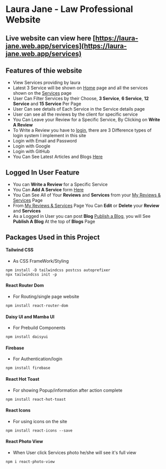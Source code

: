 # Laura Jane - Law Professional Website

## Live website can view here [https://laura-jane.web.app/services](https://laura-jane.web.app/services)

## Features of thie website
* View Services providing by laura
* Latest 3 Service will be shown on [Home](https://laura-jane.web.app/) page and all the services shown on the [Services](https://laura-jane.web.app/services) page
* User Can Filter Services by their Choose, **3 Service**, **6 Service**, **12 Service** and **15 Service** Per Page
* User Can see details of Each Service in the Service details page
* User can see all the reviews by the client for specific service
* You Can Leave your Review for a Specific Service, By Clicking on **Write A Review**
* To Write a Review you have to [login](https://laura-jane.web.app/login), there are 3 Difference types of login system I implement in this site
* Login with Email and Password
* Login with Google
* Login with GitHub
* You Can See Latest Articles and Blogs [Here](https://laura-jane.web.app/blogs)
## Logged In User Feature
* You can **Write a Review** for a Specific Service
* You Can **Add A Service** form [Here](https://laura-jane.web.app/add-service)
* You Can See All of Your **Reviews** and **Services** from your [My Reviews & Services](https://laura-jane.web.app/activity) Page
* From [My Reviews & Services](https://laura-jane.web.app/activity) Page You Can **Edit** or **Delete** your **Review** and **Services**
* As a Logged in User you can post **Blog** [Publish a Blog](https://laura-jane.web.app/blog/publish), you will See **Publish A Blog** At the top of **Blogs** Page
## Packages Used in this Project
#### Tailwind CSS
* As CSS FrameWork/Styling
```
npm install -D tailwindcss postcss autoprefixer
npx tailwindcss init -p
```
#### React Router Dom
* For Routing/single page website
```
npm install react-router-dom
```
#### Daisy UI and Mamba UI
* For Prebuild Components
```
npm install daisyui
```
#### Firebase 
* For Authentication/login
```
npm install firebase
```
#### React Hot Toast
* For showing Popup/information after action complete
```
npm install react-hot-toast
```
#### React Icons
* For using icons on the site
```
npm install react-icons --save
```
#### React Photo View
* When User click Services photo he/she will see it's full view
```
npm i react-photo-view
```
